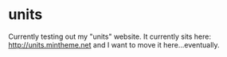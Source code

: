 # units
Currently testing out my "units" website. It currently sits here: http://units.mintheme.net and I want to move it here...eventually.
